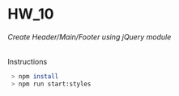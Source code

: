 # HW_10

###### Create Header/Main/Footer using jQuery module

Instructions
```sh
 > npm install
 > npm run start:styles
```

